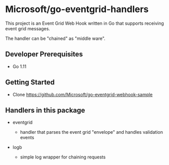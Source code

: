 # Microsoft/go-eventgrid-handlers

This project is an Event Grid Web Hook written in Go that supports receiving event grid messages.

The handler can be "chained" as "middle ware".

## Developer Prerequisites

* Go 1.11

## Getting Started
  * Clone https://github.com/Microsoft/go-eventgrid-webhook-sample

## Handlers in this package

  * eventgrid
    * handler that parses the event grid "envelope" and handles validation events

  * logb
    * simple log wrapper for chaining requests

